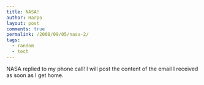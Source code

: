```yaml
---
title: NASA!
author: Harpo
layout: post
comments: true
permalink: /2008/09/05/nasa-2/
tags:
  - random
  - tech
---
```

NASA replied to my phone call! I will post the content of the email I received as soon as I get home.